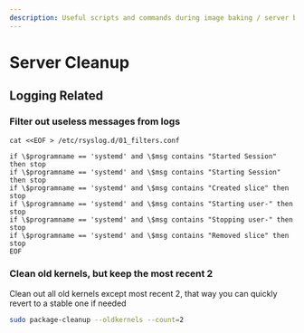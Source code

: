 ```yaml
---
description: Useful scripts and commands during image baking / server building
---
```


# Server Cleanup

## Logging Related

### Filter out useless messages from logs

```
cat <<EOF > /etc/rsyslog.d/01_filters.conf

if \$programname == 'systemd' and \$msg contains "Started Session" then stop
if \$programname == 'systemd' and \$msg contains "Starting Session" then stop
if \$programname == 'systemd' and \$msg contains "Created slice" then stop
if \$programname == 'systemd' and \$msg contains "Starting user-" then stop
if \$programname == 'systemd' and \$msg contains "Stopping user-" then stop
if \$programname == 'systemd' and \$msg contains "Removed slice" then stop
EOF
```

### Clean old kernels, but keep the most recent 2

Clean out all old kernels except most recent 2, that way you can quickly revert to a stable one if needed

```bash
sudo package-cleanup --oldkernels --count=2
```

###
